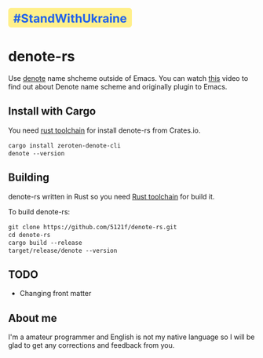 [![StandWithUkraine](https://raw.githubusercontent.com/vshymanskyy/StandWithUkraine/main/badges/StandWithUkraine.svg)](https://github.com/vshymanskyy/StandWithUkraine/blob/main/docs/README.md)

# denote-rs

Use [denote](https://github.com/protesilaos/denote) name shcheme outside of
Emacs. You can watch [this](https://youtu.be/mLzFJcLpDFI) video to find out
about Denote name scheme and originally plugin to Emacs.

## Install with Cargo

You need [rust toolchain](https://www.rust-lang.org/tools/install) for install
denote-rs from Crates.io.

```
cargo install zeroten-denote-cli
denote --version
```

## Building

denote-rs written in Rust so you need
[Rust toolchain](https://www.rust-lang.org/tools/install) for build it.

To build denote-rs:

```
git clone https://github.com/5121f/denote-rs.git
cd denote-rs
cargo build --release
target/release/denote --version
```

## TODO

- Changing front matter

## About me

I'm a amateur programmer and English is not my native language so I will be glad
to get any corrections and feedback from you.
